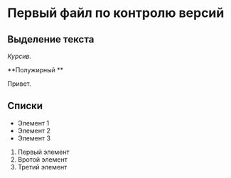 # Первый файл по  контролю версий


 ## Выделение текста

*Курсив.*

**Полужирный ** 

Привет.

## Списки

* Элемент 1
* Элемент 2
* Элемент 3

1. Первый элемент
2. Вротой элемент
3. Третий элемент

